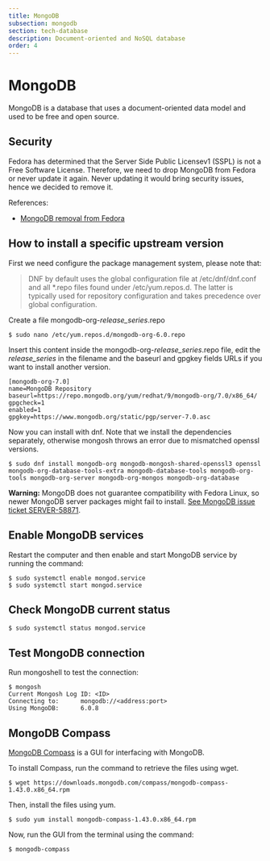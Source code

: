 ```yaml
---
title: MongoDB
subsection: mongodb
section: tech-database
description: Document-oriented and NoSQL database
order: 4
---
```


# MongoDB 

MongoDB is a database that uses a document-oriented data model and used to be free and open source.

## Security

Fedora has determined that the Server Side Public Licensev1 (SSPL) is not a Free Software License. Therefore, we need to drop MongoDB from Fedora or never update it again. Never updating it would bring security issues, hence we decided to remove it.

References:
* [MongoDB removal from Fedora](https://fedoraproject.org/wiki/Changes/MongoDB_Removal)

## How to install a specific upstream version

First we need configure the package management system, please note that:

> DNF by default uses the global configuration file at /etc/dnf/dnf.conf and all \*.repo files found under /etc/yum.repos.d. The
latter is typically used for repository configuration and takes precedence over global configuration.

Create a file mongodb-org-*release_series*.repo

```console
$ sudo nano /etc/yum.repos.d/mongodb-org-6.0.repo
```

Insert this content inside the mongodb-org-*release_series*.repo file, edit the *release_series* in the filename and the baseurl and gpgkey fields URLs if you want to install another version.

```
[mongodb-org-7.0]
name=MongoDB Repository
baseurl=https://repo.mongodb.org/yum/redhat/9/mongodb-org/7.0/x86_64/
gpgcheck=1
enabled=1
gpgkey=https://www.mongodb.org/static/pgp/server-7.0.asc
```

Now you can install with dnf. Note that we install the dependencies separately, otherwise mongosh throws an error due to mismatched openssl versions.

```console
$ sudo dnf install mongodb-org mongodb-mongosh-shared-openssl3 openssl mongodb-org-database-tools-extra mongodb-database-tools mongodb-org-tools mongodb-org-server mongodb-org-mongos mongodb-org-database
```

**Warning:** MongoDB does not guarantee compatibility with Fedora Linux, so newer MongoDB server packages might fail to install. [See MongoDB issue ticket SERVER-58871](https://jira.mongodb.org/browse/SERVER-58870).

## Enable MongoDB services

Restart the computer and then enable and start MongoDB service by running the command:

```console
$ sudo systemctl enable mongod.service
$ sudo systemctl start mongod.service
```

## Check MongoDB current status

```console
$ sudo systemctl status mongod.service
```

## Test MongoDB connection

Run mongoshell to test the connection:

```console
$ mongosh
Current Mongosh Log ID:	<ID>
Connecting to:		mongodb://<address:port>
Using MongoDB:		6.0.8
```

## MongoDB Compass

[MongoDB Compass](https://www.mongodb.com/products/tools/compass) is a GUI for interfacing with MongoDB.

To install Compass, run the command to retrieve the files using wget.

```console
$ wget https://downloads.mongodb.com/compass/mongodb-compass-1.43.0.x86_64.rpm
```

Then, install the files using yum.

```console
$ sudo yum install mongodb-compass-1.43.0.x86_64.rpm
```

Now, run the GUI from the terminal using the command:

```console
$ mongodb-compass
```
